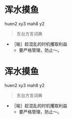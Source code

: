 # 浑水摸鱼
huen2 xy3 mah8 y2
> 东台方言词典
- ［喻］趁混乱的时机攫取利益
  - 要严格管理，防止～。

# 浑水摸鱼
huen2 xy3 mah8 y2
> 东台方言词典
- ［喻］趁混乱的时机攫取利益
  - 要严格管理，防止～。
